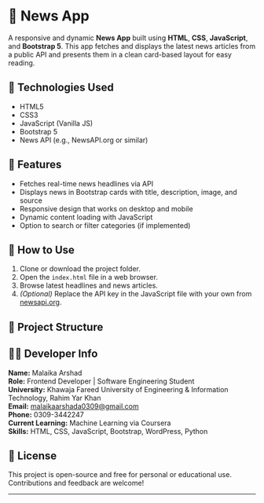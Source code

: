 # 📰 News App

A responsive and dynamic **News App** built using **HTML**, **CSS**, **JavaScript**, and **Bootstrap 5**. This app fetches and displays the latest news articles from a public API and presents them in a clean card-based layout for easy reading.

## 🔧 Technologies Used

- HTML5  
- CSS3  
- JavaScript (Vanilla JS)  
- Bootstrap 5  
- News API (e.g., NewsAPI.org or similar)

## 🎯 Features

- Fetches real-time news headlines via API
- Displays news in Bootstrap cards with title, description, image, and source
- Responsive design that works on desktop and mobile
- Dynamic content loading with JavaScript
- Option to search or filter categories (if implemented)

## 🚀 How to Use

1. Clone or download the project folder.
2. Open the `index.html` file in a web browser.
3. Browse latest headlines and news articles.
4. *(Optional)* Replace the API key in the JavaScript file with your own from [newsapi.org](https://newsapi.org/).

## 📁 Project Structure


## 👩‍💻 Developer Info

**Name:** Malaika Arshad  
**Role:** Frontend Developer | Software Engineering Student  
**University:** Khawaja Fareed University of Engineering & Information Technology, Rahim Yar Khan  
**Email:** malaikaarshada0309@gmail.com  
**Phone:** 0309-3442247   
**Current Learning:** Machine Learning via Coursera  
**Skills:** HTML, CSS, JavaScript, Bootstrap, WordPress, Python

## 📜 License

This project is open-source and free for personal or educational use. Contributions and feedback are welcome!

---
